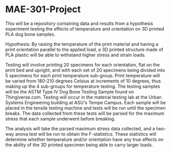 # MAE-301-Project
This will be a repository containing data and results from a hypothesis experiment testing the effects of temperature and orientation on 3D printed PLA dog bone samples.

Hypothesis: By raising the temperature of the print material and having a print orientation parallel to the applied load, a 3D printed structure made of PLA plastic will be able to withstand higher stress and strain loads.

Testing will involve printing 20 specimens for each orientation, flat on the print bed and upright, and with each set of 20 specimens being divided into 5 specimens for each print temperature sub-group. Print temperature will be varied from 180-210 degrees Celsius at increments of 10 degrees, thus making up the 4 sub-groups for temperature testing. The testing samples will be the ASTM Type IV Dog Bone Testing Sample found on Thingiverse.com. Testing will occur in the material testing lab at the Urban Systems Engineering building at ASU's Tempe Campus. Each sample will be placed in the tensile testing machine and tests will be run until the specimen breaks. The data collected from these tests will be parsed for the maximum stress that each sample underwent before breaking.

The analysis will take the parsed maximum stress data collected, and a two-way anova test will be run to obtain the F-statistics. These statistics will determine whether temperature and/or orientation have any true affects on the ability of the 3D printed specimen being able to carry larger loads.
